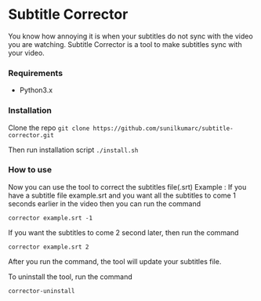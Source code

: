 Subtitle Corrector
==================

You know how annoying it is when your subtitles do not sync with the video you are watching.
Subtitle Corrector is a tool to make subtitles sync with your video.

### Requirements
* Python3.x

### Installation
Clone the repo
`git clone https://github.com/sunilkumarc/subtitle-corrector.git`

Then run installation script
`./install.sh`

### How to use
Now you can use the tool to correct the subtitles file(.srt)
Example : 
If you have a subtitle file example.srt and you want all the subtitles 
to come 1 seconds earlier in the video then you can run the command

`corrector example.srt -1`

If you want the subtitles to come 2 second later, then run the command

`corrector example.srt 2`

After you run the command, the tool will update your subtitles file.

To uninstall the tool, run the command

`corrector-uninstall`


